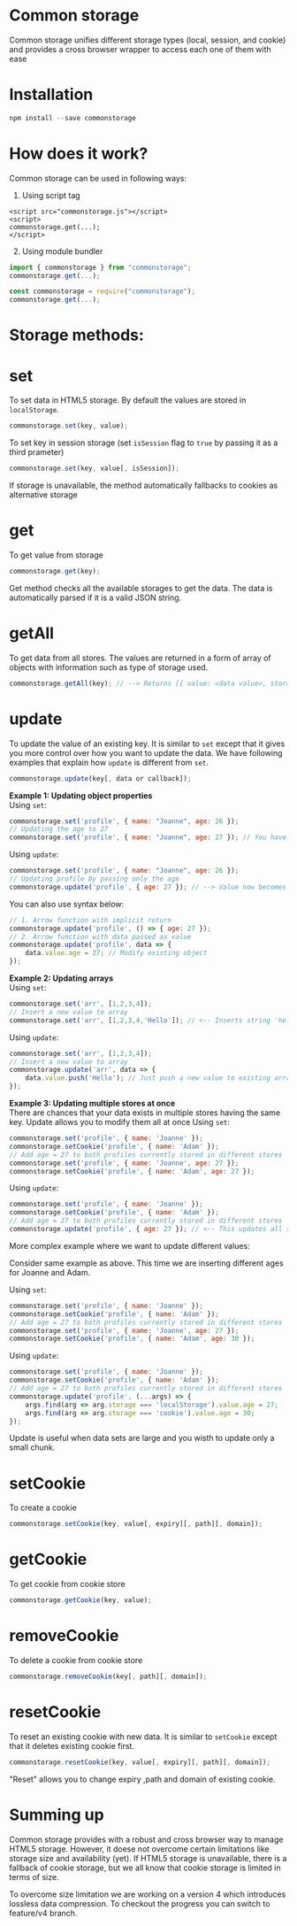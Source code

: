 # Common storage
Common storage unifies different storage types (local, session, and cookie) and provides a cross browser wrapper to access each one of them with ease

# Installation
```js
npm install --save commonstorage
```

# How does it work?
Common storage can be used in following ways:

1. Using script tag
```
<script src="commonstorage.js"></script>
<script>
commonstorage.get(...);
</script>
```

2. Using module bundler
```js
import { commonstorage } from "commonstorage";
commonstorage.get(...);
```
```js
const commonstorage = require("commonstorage");
commonstorage.get(...);
```

# Storage methods:
# set
To set data in HTML5 storage. By default the values are stored in ``localStorage``.
```js
commonstorage.set(key, value);
```
To set key in session storage (set ``isSession`` flag to ``true`` by passing it as a third prameter)
```js
commonstorage.set(key, value[, isSession]);
```
If storage is unavailable, the method automatically fallbacks to cookies as alternative storage

# get
To get value from storage
```js
commonstorage.get(key);
```
Get method checks all the available storages to get the data. The data is automatically parsed if it is a valid JSON string.

# getAll
To get data from all stores. The values are returned in a form of array of objects with information such as type of storage used.
```js
commonstorage.getAll(key); // --> Returns [{ value: <data value>, storage: '<type of storage>' }, { ... }, { ... }];
```

# update
To update the value of an existing key. It is similar to ``set`` except that it gives you more control over how you want to update the data. We have following examples that explain how ``update`` is different from ``set``.

```js
commonstorage.update(key[, data or callback]);
```

<b>Example 1: Updating object properties</b><br>
Using ``set``:
```js
commonstorage.set('profile', { name: "Joanne", age: 26 });
// Updating the age to 27
commonstorage.set('profile', { name: "Joanne", age: 27 }); // You have re-write the entire object
```

Using ``update``:
```js
commonstorage.set('profile', { name: "Joanne", age: 26 });
// Updating profile by passing only the age
commonstorage.update('profile', { age: 27 }); // --> Value now becomes { name: "Joanne", age: 27 }
```

You can also use syntax below:
```js
// 1. Arrow function with implicit return
commonstorage.update('profile', () => { age: 27 });
// 2. Arrow function with data passed as value
commonstorage.update('profile', data => {
    data.value.age = 27; // Modify existing object
});
```

<b>Example 2: Updating arrays</b><br>
Using ``set``:
```js
commonstorage.set('arr', [1,2,3,4]);
// Insert a new value to array
commonstorage.set('arr', [1,2,3,4,'Hello']); // <-- Inserts string 'hello'. But you need to pass the entire array in this case
```

Using ``update``:
```js
commonstorage.set('arr', [1,2,3,4]);
// Insert a new value to array
commonstorage.update('arr', data => {
    data.value.push('Hello'); // Just push a new value to existing array
});
```

<b>Example 3: Updating multiple stores at once</b><br>
There are chances that your data exists in multiple stores having the same key. Update allows you to modify them all at once
Using ``set``:
```js
commonstorage.set('profile', { name: 'Joanne' });
commonstorage.setCookie('profile', { name: 'Adam' });
// Add age = 27 to both profiles currently stored in different stores
commonstorage.set('profile', { name: 'Joanne', age: 27 });
commonstorage.setCookie('profile', { name: 'Adam', age: 27 });
```

Using ``update``:
```js
commonstorage.set('profile', { name: 'Joanne' });
commonstorage.setCookie('profile', { name: 'Adam' });
// Add age = 27 to both profiles currently stored in different stores
commonstorage.update('profile', { age: 27 }); // <-- This updates all stores at once
```

More complex example where we want to update different values:

Consider same example as above. This time we are inserting different ages for Joanne and Adam.

Using ``set``:
```js
commonstorage.set('profile', { name: 'Joanne' });
commonstorage.setCookie('profile', { name: 'Adam' });
// Add age = 27 to both profiles currently stored in different stores
commonstorage.set('profile', { name: 'Joanne', age: 27 });
commonstorage.setCookie('profile', { name: 'Adam', age: 30 });
```

Using ``update``:
```js
commonstorage.set('profile', { name: 'Joanne' });
commonstorage.setCookie('profile', { name: 'Adam' });
// Add age = 27 to both profiles currently stored in different stores
commonstorage.update('profile', (...args) => {
    args.find(arg => arg.storage === 'localStorage').value.age = 27;
    args.find(arg => arg.storage === 'cookie').value.age = 30;
});
```

Update is useful when data sets are large and you wisth to update only a small chunk.

# setCookie
To create a cookie
```js
commonstorage.setCookie(key, value[, expiry][, path][, domain]);
```

# getCookie
To get cookie from cookie store
```js
commonstorage.getCookie(key, value);
```

# removeCookie
To delete a cookie from cookie store
```js
commonstorage.removeCookie(key[, path][, domain]);
```

# resetCookie
To reset an existing cookie with new data. It is similar to ``setCookie`` except that it deletes existing cookie first.
```js
commonstorage.resetCookie(key, value[, expiry][, path][, domain]);
```

"Reset" allows you to change expiry ,path and domain of existing cookie.

# Summing up
Common storage provides with a robust and cross browser way to manage HTML5 storage. However, it doese not overcome certain limitations like storage size and availability (yet). If HTML5 storage is unavailable, there is a fallback of cookie storage, but we all know that cookie storage is limited in terms of size.

To overcome size limitation we are working on a version 4 which introduces lossless data compression. To checkout the progress you can switch to feature/v4 branch.
